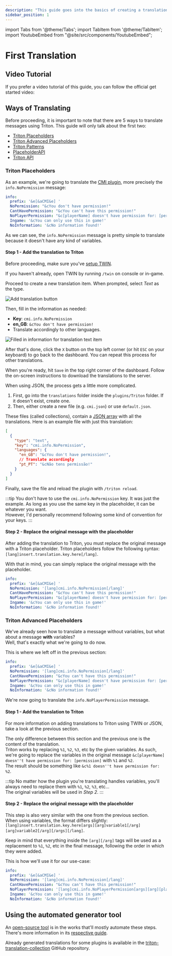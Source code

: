 ```yaml
---
description: "This guide goes into the basics of creating a translation"
sidebar_position: 1
---
```

import Tabs from '@theme/Tabs';
import TabItem from '@theme/TabItem';
import YoutubeEmbed from "@site/src/components/YoutubeEmbed";

# First Translation

## Video Tutorial

If you prefer a video tutorial of this guide, you can follow the official get started video:

<YoutubeEmbed videoId="ZJQUd1oD1EY" />

## Ways of Translating

Before proceeding, it is important to note that there are 5 ways to translate messages using Triton.
This guide will only talk about the first two:

- [Triton Placeholders](../concepts/placeholders.md)
- [Triton Advanced Placeholders](../concepts/placeholders.md#advanced-placeholders-using-variables)
- [Triton Patterns](../concepts/patterns.md)
- [PlaceholderAPI](../concepts/placeholderapi.md)
- [Triton API](../programatic-api/getting-started.md)

### Triton Placeholders

As an example, we're going to translate the [CMI plugin](https://www.spigotmc.org/resources/cmi-270-commands-insane-kits-portals-essentials-economy-mysql-sqlite-much-more.3742/),
more precisely the `info.NoPermission` message:

```yaml {3}
info:
  prefix: '&e[&aCMI&e] '
  NoPermission: "&cYou don't have permission!"
  CantHavePermission: "&cYou can't have this permission!"
  NoPlayerPermission: "&c[playerName] doesn't have permission for: [permission]"
  Ingame: '&cYou can only use this in game!'
  NoInformation: '&cNo information found!'
```

As we can see, the `info.NoPermission` message is pretty simple to translate because it doesn't have any kind of variables.

#### Step 1 - Add the translation to Triton

<Tabs groupId="translation-editor">
<TabItem value="twin" label="TWIN" default>

Before proceeding, make sure you've [setup TWIN](../getting-started/initial-configuration.md#translations).

If you haven't already, open TWIN by running `/twin` on console or in-game.

Proceed to create a new translation item. When prompted, select _Text_ as the type.

![Add translation button](./first-translation1.png)

Then, fill in the information as needed:

- **Key**: `cmi.info.NoPermission`
- **en_GB**: `&cYou don't have permission!`
- Translate accordingly to other languages.

![Filled in information for translation text item](./first-translation2.png)

After that's done, click the `X` button on the top left corner (or hit `ESC` on your keyboard) to go back to the dashboard.
You can repeat this process for other translations.

When you're ready, hit `Save` in the top right corner of the dashboard.
Follow the on-screen instructions to download the translations to the server.

</TabItem>
<TabItem value="json" label="JSON" default>

When using JSON, the process gets a little more complicated.

1. First, go into the `translations` folder inside the `plugins/Triton` folder. If it doesn't exist, create one.
2. Then, either create a new file (e.g. `cmi.json`) or use `default.json`.

These files (called collections), contain a [JSON array](https://www.javatpoint.com/json-array) with all the translations.
Here is an example file with just this translation:

```json
[
  {
    "type": "text",
    "key": "cmi.info.NoPermission",
    "languages": {
      "en_GB": "&cYou don't have permission!",
      // Translate accordingly
      "pt_PT": "&cNão tens permissão!"
    }
  }
]
```

Finally, save the file and reload the plugin with `/triton reload`.

</TabItem>
</Tabs>

:::tip
You don't have to use the `cmi.info.NoPermission` key. It was just the example.
As long as you use the same key in the placeholder, it can be whatever you want.  
However, I'd personally recommend following some kind of convention for your keys.
:::

#### Step 2 - Replace the original message with the placeholder

After adding the translation to Triton, you must replace the original message with a Triton placeholder.
Triton placeholders follow the following syntax: `[lang]insert.translation.key.here[/lang]`.

With that in mind, you can simply replace the original message with the placeholder.

```yaml {3}
info:
  prefix: '&e[&aCMI&e] '
  NoPermission: '[lang]cmi.info.NoPermission[/lang]'
  CantHavePermission: "&cYou can't have this permission!"
  NoPlayerPermission: "&c[playerName] doesn't have permission for: [permission]"
  Ingame: '&cYou can only use this in game!'
  NoInformation: '&cNo information found!'
```

### Triton Advanced Placeholders

We've already seen how to translate a message without variables,
but what about a message **with** variables?  
Well, that's exactly what we're going to do now.

This is where we left off in the previous section:

```yaml {5}
info:
  prefix: '&e[&aCMI&e] '
  NoPermission: '[lang]cmi.info.NoPermission[/lang]'
  CantHavePermission: "&cYou can't have this permission!"
  NoPlayerPermission: "&c[playerName] doesn't have permission for: [permission]"
  Ingame: '&cYou can only use this in game!'
  NoInformation: '&cNo information found!'
```

We're now going to translate the `info.NoPlayerPermission` message.

#### Step 1 - Add the translation to Triton

For more information on adding translations to Triton using TWIN or JSON,
take a look at the previous section.

The only difference between this section and the previous one
is the content of the translation.  
Triton works by replacing `%1`, `%2`, `%3`, etc by the given variables.
As such, we're going to replace the variables in the original message
`&c[playerName] doesn''t have permission for: [permission]` with `%1` and `%2`.  
The result should be something like `&c%1 doesn''t have permission for: %2`.

:::tip
No matter how the plugin you're translating handles variables,
you'll always need to replace them with `%1`, `%2`, `%3`, etc...  
The original variables will be used in _Step 2_.
:::

#### Step 2 - Replace the original message with the placeholder

This step is also very similar with the one from the previous section.  
When using variables, the format differs slightly:
`[lang]insert.translation.key.here[args][arg]variable1[/arg][arg]variable2[/arg][/args][/lang]`.

Keep in mind that everything inside the `[arg][/arg]` tags will be used as a replacement
to `%1`, `%2`, etc in the final message, following the order in which they were added.

This is how we'll use it for our use-case:

```yaml {5}
info:
  prefix: '&e[&aCMI&e] '
  NoPermission: '[lang]cmi.info.NoPermission[/lang]'
  CantHavePermission: "&cYou can't have this permission!"
  NoPlayerPermission: '[lang]cmi.info.NoPlayerPermission[args][arg][playerName][/arg][arg][permission][/arg][/args][/lang]'
  Ingame: '&cYou can only use this in game!'
  NoInformation: '&cNo information found!'
```

## Using the automated generator tool

An [open-source tool](https://triton-generator.rexcantor64.com/) is in the works
that'll mostly automate these steps.
There's more information in its [respective guide](../guides/bulk-translate.md).

Already generated translations for some plugins is available in the
[triton-translation-collection](https://github.com/tritonmc/triton-translation-collection)
GitHub repository.

